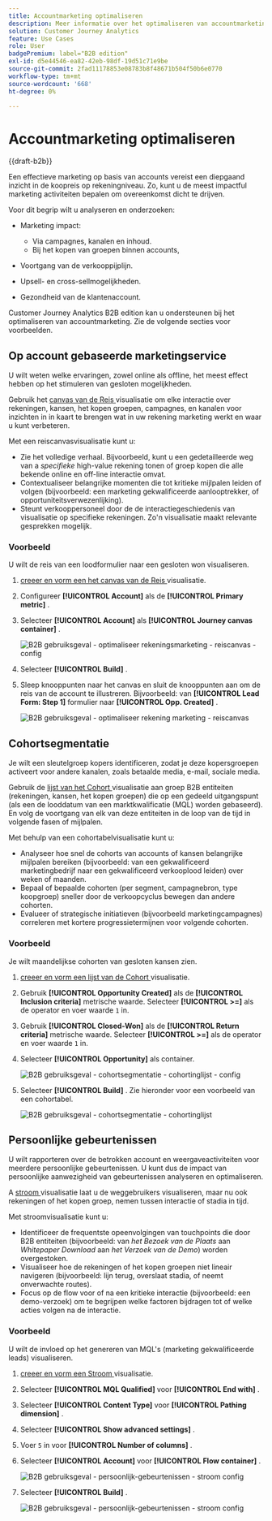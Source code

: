 ```yaml
---
title: Accountmarketing optimaliseren
description: Meer informatie over het optimaliseren van accountmarketing met de Customer Journey Analytics B2B edition.
solution: Customer Journey Analytics
feature: Use Cases
role: User
badgePremium: label="B2B edition"
exl-id: d5e44546-ea82-42eb-98df-19d51c71e9be
source-git-commit: 2fad11178853e08783b8f48671b504f50b6e0770
workflow-type: tm+mt
source-wordcount: '668'
ht-degree: 0%

---
```


# Accountmarketing optimaliseren

{{draft-b2b}}

Een effectieve marketing op basis van accounts vereist een diepgaand inzicht in de koopreis op rekeningniveau. Zo, kunt u de meest impactful marketing activiteiten bepalen om overeenkomst dicht te drijven.

Voor dit begrip wilt u analyseren en onderzoeken:

* Marketing impact:

   * Via campagnes, kanalen en inhoud.
   * Bij het kopen van groepen binnen accounts,

* Voortgang van de verkooppijplijn.
* Upsell- en cross-sellmogelijkheden.
* Gezondheid van de klantenaccount.


Customer Journey Analytics B2B edition kan u ondersteunen bij het optimaliseren van accountmarketing. Zie de volgende secties voor voorbeelden.


## Op account gebaseerde marketingservice

U wilt weten welke ervaringen, zowel online als offline, het meest effect hebben op het stimuleren van gesloten mogelijkheden.

Gebruik het [ canvas van de Reis ](/help/analysis-workspace/visualizations/journey-canvas/journey-canvas.md) visualisatie om elke interactie over rekeningen, kansen, het kopen groepen, campagnes, en kanalen voor inzichten in in kaart te brengen wat in uw rekening marketing werkt en waar u kunt verbeteren.

Met een reiscanvasvisualisatie kunt u:

* Zie het volledige verhaal. Bijvoorbeeld, kunt u een gedetailleerde weg van a *specifieke* high-value rekening tonen of groep kopen die alle bekende online en off-line interactie omvat.
* Contextualiseer belangrijke momenten die tot kritieke mijlpalen leiden of volgen (bijvoorbeeld: een marketing gekwalificeerde aanlooptrekker, of opportuniteitsverwezenlijking).
* Steunt verkooppersoneel door de de interactiegeschiedenis van visualisatie op specifieke rekeningen. Zo&#39;n visualisatie maakt relevante gesprekken mogelijk.

### Voorbeeld

U wilt de reis van een loodformulier naar een gesloten won visualiseren.

1. [ creeer en vorm een het canvas van de Reis ](/help/analysis-workspace/visualizations/journey-canvas/configure-journey-canvas.md) visualisatie.
1. Configureer **[!UICONTROL Account]** als de **[!UICONTROL Primary metric]** .
1. Selecteer **[!UICONTROL Account]** als **[!UICONTROL Journey canvas container]** .

   ![ B2B gebruiksgeval - optimaliseer rekeningsmarketing - reiscanvas - config ](assets/b2b-uc-optimize-marketing-journey-canvas-config.png)

1. Selecteer **[!UICONTROL Build]** .
1. Sleep knooppunten naar het canvas en sluit de knooppunten aan om de reis van de account te illustreren. Bijvoorbeeld: van **[!UICONTROL Lead Form: Step 1]** formulier naar **[!UICONTROL Opp. Created]** .

   ![ B2B gebruiksgeval - optimaliseer rekening marketing - reiscanvas ](assets/b2b-uc-optimize-marketing-journey-canvas.png)


## Cohortsegmentatie

Je wilt een sleutelgroep kopers identificeren, zodat je deze kopersgroepen activeert voor andere kanalen, zoals betaalde media, e-mail, sociale media.

Gebruik de [ lijst van het Cohort ](/help/analysis-workspace/visualizations/cohort-table/cohort-analysis.md) visualisatie aan groep B2B entiteiten (rekeningen, kansen, het kopen groepen) die op een gedeeld uitgangspunt (als een de looddatum van een marktkwalificatie (MQL) worden gebaseerd). En volg de voortgang van elk van deze entiteiten in de loop van de tijd in volgende fasen of mijlpalen.

Met behulp van een cohortabelvisualisatie kunt u:

* Analyseer hoe snel de cohorts van accounts of kansen belangrijke mijlpalen bereiken (bijvoorbeeld: van een gekwalificeerd marketingbedrijf naar een gekwalificeerd verkooplood leiden) over weken of maanden.
* Bepaal of bepaalde cohorten (per segment, campagnebron, type koopgroep) sneller door de verkoopcyclus bewegen dan andere cohorten.
* Evalueer of strategische initiatieven (bijvoorbeeld marketingcampagnes) correleren met kortere progressietermijnen voor volgende cohorten.

### Voorbeeld

Je wilt maandelijkse cohorten van gesloten kansen zien.

1. [ creeer en vorm een lijst van de Cohort ](/help/analysis-workspace/visualizations/cohort-table/t-cohort.md) visualisatie.
1. Gebruik **[!UICONTROL Opportunity Created]** als de **[!UICONTROL Inclusion criteria]** metrische waarde. Selecteer **[!UICONTROL >=]** als de operator en voer waarde `1` in.
1. Gebruik **[!UICONTROL Closed-Won]** als de **[!UICONTROL Return criteria]** metrische waarde. Selecteer **[!UICONTROL >=]** als de operator en voer waarde `1` in.
1. Selecteer **[!UICONTROL Opportunity]** als container.

   ![ B2B gebruiksgeval - cohortsegmentatie - cohortinglijst - config ](assets/b2b-uc-optimize-marketing-cohort-table-config.png)

1. Selecteer **[!UICONTROL Build]** . Zie hieronder voor een voorbeeld van een cohortabel.

   ![ B2B gebruiksgeval - cohortsegmentatie - cohortinglijst ](assets/b2b-uc-optimize-marketing-cohort-table.png)


## Persoonlijke gebeurtenissen

U wilt rapporteren over de betrokken account en weergaveactiviteiten voor meerdere persoonlijke gebeurtenissen. U kunt dus de impact van persoonlijke aanwezigheid van gebeurtenissen analyseren en optimaliseren.

A [ stroom ](/help/analysis-workspace/visualizations/c-flow/flow.md) visualisatie laat u de weggebruikers visualiseren, maar nu ook rekeningen of het kopen groep, nemen tussen interactie of stadia in tijd.

Met stroomvisualisatie kunt u:

* Identificeer de frequentste opeenvolgingen van touchpoints die door B2B entiteiten (bijvoorbeeld: van *het Bezoek van de Plaats* aan *Whitepaper Download* aan *het Verzoek van de Demo*) worden overgestoken.
* Visualiseer hoe de rekeningen of het kopen groepen niet lineair navigeren (bijvoorbeeld: lijn terug, overslaat stadia, of neemt onverwachte routes).
* Focus op de flow voor of na een kritieke interactie (bijvoorbeeld: een demo-verzoek) om te begrijpen welke factoren bijdragen tot of welke acties volgen na de interactie.

### Voorbeeld

U wilt de invloed op het genereren van MQL&#39;s (marketing gekwalificeerde leads) visualiseren.

1. [ creeer en vorm een Stroom ](/help/analysis-workspace/visualizations/c-flow/create-flow.md) visualisatie.
1. Selecteer **[!UICONTROL MQL Qualified]** voor **[!UICONTROL End with]** .
1. Selecteer **[!UICONTROL Content Type]** voor **[!UICONTROL Pathing dimension]** .
1. Selecteer **[!UICONTROL Show advanced settings]** .
1. Voer `5` in voor **[!UICONTROL Number of columns]** .
1. Selecteer **[!UICONTROL Account]** voor **[!UICONTROL Flow container]** .

   ![ B2B gebruiksgeval - persoonlijk-gebeurtenissen - stroom config ](assets/b2b-uc-optimize-marketing-flow-config.png)

1. Selecteer **[!UICONTROL Build]** .

   ![ B2B gebruiksgeval - persoonlijk-gebeurtenissen - stroom config ](assets/b2b-uc-optimize-marketing-flow.png)
